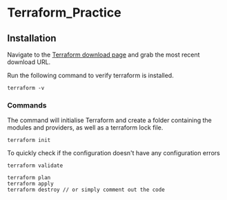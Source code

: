 # Terraform_Practice
## Installation
Navigate to the [Terraform download page](https://developer.hashicorp.com/terraform/install) and grab the most recent download URL.

Run the following command to verify terraform is installed.
```
terraform -v
```

### Commands

The command will initialise Terraform and create a folder containing the modules and providers, as well as a terraform lock file.
```
terraform init
```

To quickly check if the configuration doesn't have any configuration errors
```
terraform validate
```

```
terraform plan
terraform apply
terraform destroy // or simply comment out the code
``` 
